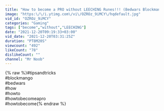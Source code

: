 ```yaml
---
title: "How to become a PRO without LEECHING Runes!!! (Bedwars Blockman Go)"
image: "https:\/\/i.ytimg.com\/vi\/OZROz_9iMCY\/hqdefault.jpg"
vid_id: "OZROz_9iMCY"
categories: "Gaming"
tags: ["become","without","LEECHING"]
date: "2021-12-20T09:19:33+03:00"
vid_date: "2021-12-20T03:31:25Z"
duration: "PT8M20S"
viewcount: "492"
likeCount: "78"
dislikeCount: ""
channel: "Mr Noob"
---
```

{% raw %}#tipsandtricks <br />#blockmango<br />#bedwars<br />#how<br />#howto<br />#howtobecomeapro<br />#howtobecome{% endraw %}
